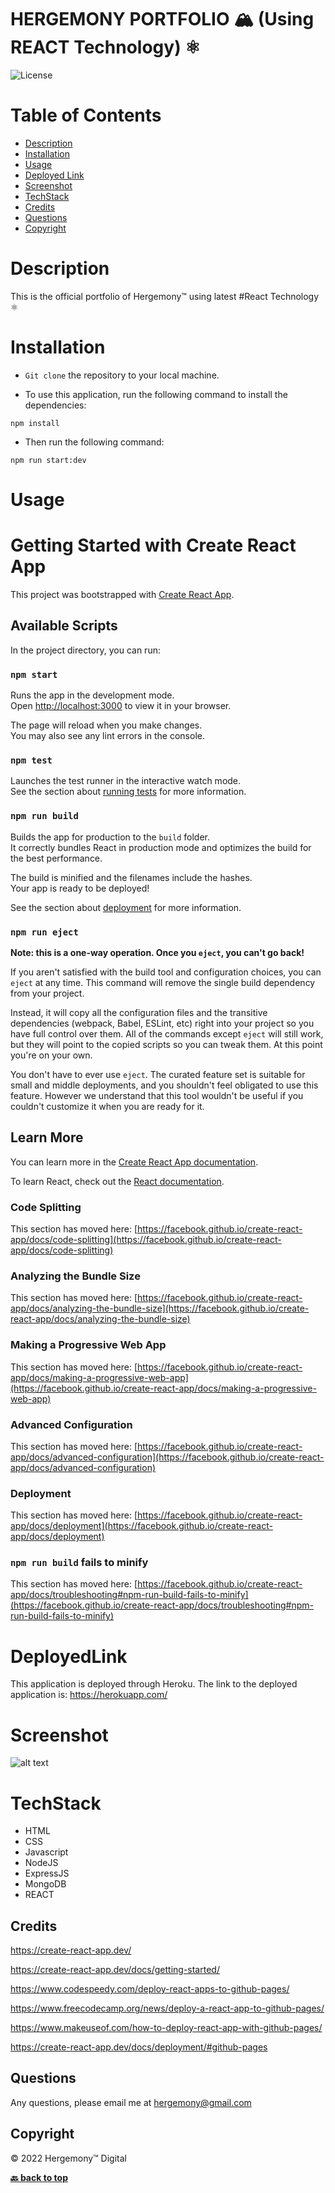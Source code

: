 # HERGEMONY PORTFOLIO 🏔️ (Using REACT Technology) ⚛️

![License](https://img.shields.io/badge/License-MIT-blue)

# Table of Contents
* [Description](#Description)
* [Installation](#Installation)
* [Usage](#Usage)
* [Deployed Link](##DeployedLink)
* [Screenshot](#Screenshot)
* [TechStack](#TechStack)
* [Credits](#Credits)
* [Questions](#Questions)
* [Copyright](#Copyright)


# Description
This is the official portfolio of Hergemony™️ using latest #React Technology ⚛️


# Installation
- `Git clone` the repository to your local machine. 

- To use this application, run the following command to install the dependencies:


 `npm install`

- Then run the following command:

`npm run start:dev`


# Usage

# Getting Started with Create React App

This project was bootstrapped with [Create React App](https://github.com/facebook/create-react-app).

## Available Scripts

In the project directory, you can run:

### `npm start`

Runs the app in the development mode.\
Open [http://localhost:3000](http://localhost:3000) to view it in your browser.

The page will reload when you make changes.\
You may also see any lint errors in the console.

### `npm test`

Launches the test runner in the interactive watch mode.\
See the section about [running tests](https://facebook.github.io/create-react-app/docs/running-tests) for more information.

### `npm run build`

Builds the app for production to the `build` folder.\
It correctly bundles React in production mode and optimizes the build for the best performance.

The build is minified and the filenames include the hashes.\
Your app is ready to be deployed!

See the section about [deployment](https://facebook.github.io/create-react-app/docs/deployment) for more information.

### `npm run eject`

**Note: this is a one-way operation. Once you `eject`, you can't go back!**

If you aren't satisfied with the build tool and configuration choices, you can `eject` at any time. This command will remove the single build dependency from your project.

Instead, it will copy all the configuration files and the transitive dependencies (webpack, Babel, ESLint, etc) right into your project so you have full control over them. All of the commands except `eject` will still work, but they will point to the copied scripts so you can tweak them. At this point you're on your own.

You don't have to ever use `eject`. The curated feature set is suitable for small and middle deployments, and you shouldn't feel obligated to use this feature. However we understand that this tool wouldn't be useful if you couldn't customize it when you are ready for it.

## Learn More

You can learn more in the [Create React App documentation](https://facebook.github.io/create-react-app/docs/getting-started).

To learn React, check out the [React documentation](https://reactjs.org/).

### Code Splitting

This section has moved here: [https://facebook.github.io/create-react-app/docs/code-splitting](https://facebook.github.io/create-react-app/docs/code-splitting)

### Analyzing the Bundle Size

This section has moved here: [https://facebook.github.io/create-react-app/docs/analyzing-the-bundle-size](https://facebook.github.io/create-react-app/docs/analyzing-the-bundle-size)

### Making a Progressive Web App

This section has moved here: [https://facebook.github.io/create-react-app/docs/making-a-progressive-web-app](https://facebook.github.io/create-react-app/docs/making-a-progressive-web-app)

### Advanced Configuration

This section has moved here: [https://facebook.github.io/create-react-app/docs/advanced-configuration](https://facebook.github.io/create-react-app/docs/advanced-configuration)

### Deployment

This section has moved here: [https://facebook.github.io/create-react-app/docs/deployment](https://facebook.github.io/create-react-app/docs/deployment)

### `npm run build` fails to minify

This section has moved here: [https://facebook.github.io/create-react-app/docs/troubleshooting#npm-run-build-fails-to-minify](https://facebook.github.io/create-react-app/docs/troubleshooting#npm-run-build-fails-to-minify)


# DeployedLink
This application is deployed through Heroku. 
The link to the deployed application is: https://herokuapp.com/

# Screenshot

![alt text](https://github.com/hergemony/png...?raw=true)


# TechStack
- HTML
- CSS
- Javascript
- NodeJS
- ExpressJS
- MongoDB
- REACT

## Credits
https://create-react-app.dev/

https://create-react-app.dev/docs/getting-started/

https://www.codespeedy.com/deploy-react-apps-to-github-pages/

https://www.freecodecamp.org/news/deploy-a-react-app-to-github-pages/

https://www.makeuseof.com/how-to-deploy-react-app-with-github-pages/

https://create-react-app.dev/docs/deployment/#github-pages





## Questions
Any questions, please email me at hergemony@gmail.com


## Copyright
©️ 2022 Hergemony™ Digital

**[🔙 back to top](#description)**